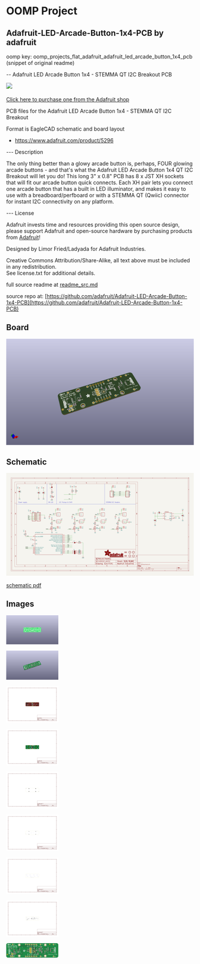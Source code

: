 # OOMP Project  
## Adafruit-LED-Arcade-Button-1x4-PCB  by adafruit  
  
oomp key: oomp_projects_flat_adafruit_adafruit_led_arcade_button_1x4_pcb  
(snippet of original readme)  
  
-- Adafruit LED Arcade Button 1x4 - STEMMA QT I2C Breakout PCB  
  
<a href="http://www.adafruit.com/products/5296"><img src="assets/5296.jpg?raw=true" width="500px"><br/>  
Click here to purchase one from the Adafruit shop</a>  
  
PCB files for the Adafruit LED Arcade Button 1x4 - STEMMA QT I2C Breakout  
  
Format is EagleCAD schematic and board layout  
* https://www.adafruit.com/product/5296  
  
--- Description  
  
The only thing better than a glowy arcade button is, perhaps, FOUR glowing arcade buttons - and that's what the Adafruit LED Arcade Button 1x4 QT I2C Breakout will let you do! This long 3" x 0.8" PCB has 8 x JST XH sockets that will fit our arcade button quick connects. Each XH pair lets you connect one arcade button that has a built in LED illuminator, and makes it easy to use with a breadboard/perfboard or with a STEMMA QT (Qwiic) connector for instant I2C connectivity on any platform.  
  
--- License  
  
Adafruit invests time and resources providing this open source design, please support Adafruit and open-source hardware by purchasing products from [Adafruit](https://www.adafruit.com)!  
  
Designed by Limor Fried/Ladyada for Adafruit Industries.  
  
Creative Commons Attribution/Share-Alike, all text above must be included in any redistribution.   
See license.txt for additional details.  
  
  full source readme at [readme_src.md](readme_src.md)  
  
source repo at: [https://github.com/adafruit/Adafruit-LED-Arcade-Button-1x4-PCB](https://github.com/adafruit/Adafruit-LED-Arcade-Button-1x4-PCB)  
## Board  
  
[![working_3d.png](working_3d_600.png)](working_3d.png)  
## Schematic  
  
[![working_schematic.png](working_schematic_600.png)](working_schematic.png)  
  
[schematic pdf](working_schematic.pdf)  
## Images  
  
[![working_3D_bottom.png](working_3D_bottom_140.png)](working_3D_bottom.png)  
  
[![working_3D_top.png](working_3D_top_140.png)](working_3D_top.png)  
  
[![working_assembly_page_01.png](working_assembly_page_01_140.png)](working_assembly_page_01.png)  
  
[![working_assembly_page_02.png](working_assembly_page_02_140.png)](working_assembly_page_02.png)  
  
[![working_assembly_page_03.png](working_assembly_page_03_140.png)](working_assembly_page_03.png)  
  
[![working_assembly_page_04.png](working_assembly_page_04_140.png)](working_assembly_page_04.png)  
  
[![working_assembly_page_05.png](working_assembly_page_05_140.png)](working_assembly_page_05.png)  
  
[![working_assembly_page_06.png](working_assembly_page_06_140.png)](working_assembly_page_06.png)  
  
[![working_top.png](working_top_140.png)](working_top.png)  
